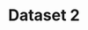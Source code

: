 ---
associated_platform: Platform title
country: United Kingdom
location: google.com
notes: some notes
point_of_contact: Agnes
shortname: dataset_2
title: Dataset 2
uuid: recqJwzGDGmfb1PM7
---